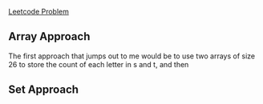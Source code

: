 [Leetcode Problem](https://leetcode.com/problems/valid-anagram/)
## Array Approach
The first approach that jumps out to me would be to use two arrays of size 26 to store the count of each letter in s and t, and then 
## Set Approach